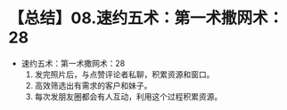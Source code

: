# 【总结】08.速约五术：第一术撒网术：28

-   速约五术：第一术撒网术：28
    1.  发完照片后，与点赞评论者私聊，积累资源和窗口。
    2.  高效筛选出有需求的客户和妹子。
    3.  每次发朋友圈都会有人互动，利用这个过程积累资源。